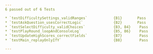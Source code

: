 ```yaml
---  
6 passed out of 6 Tests  

* `testDifficultySettings_validRanges`            {B1}       Pass  
* `testAskQuestion_usesCorrectLogic`              {B2}       Pass  
* `testSelectDifficulty_validChoices`             {B3, B4}    Pass  
* `testPlayRound_loopAndConsoleLog`               {B5, B6}    Pass  
* `testUpdateHighScores_correctFields`            {B7}        Pass  
* `testMain_replayOnlyIfY`                        {B8}        Pass  

---
```

